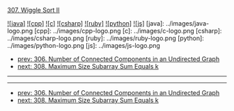 [307. Wiggle Sort II](https://leetcode.com/problems/wiggle-sort-ii/)

[![java]](../java/307-wiggle-sort-ii.md)
[![cpp]](../cpp/307-wiggle-sort-ii.md)
[![c]](../c/307-wiggle-sort-ii.md)
[![csharp]](../csharp/307-wiggle-sort-ii.md)
[![ruby]](../ruby/307-wiggle-sort-ii.md)
[![python]](../python/307-wiggle-sort-ii.md)
[![js]](../js/307-wiggle-sort-ii.md)
[java]: ../images/java-logo.png
[cpp]: ../images/cpp-logo.png
[c]: ../images/c-logo.png
[csharp]: ../images/csharp-logo.png
[ruby]: ../images/ruby-logo.png
[python]: ../images/python-logo.png
[js]: ../images/js-logo.png

- [prev: 306. Number of Connected Components in an Undirected Graph](306-number-of-connected-components-in-an-undirected-graph.md)
- [next: 308. Maximum Size Subarray Sum Equals k](308-maximum-size-subarray-sum-equals-k.md)

---


---

- [prev: 306. Number of Connected Components in an Undirected Graph](306-number-of-connected-components-in-an-undirected-graph.md)
- [next: 308. Maximum Size Subarray Sum Equals k](308-maximum-size-subarray-sum-equals-k.md)
